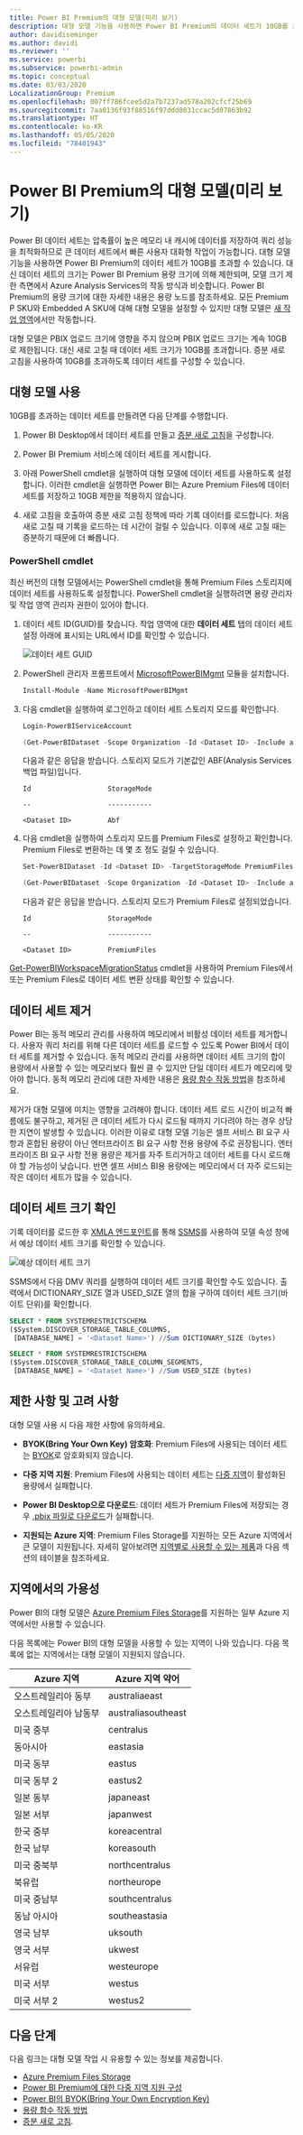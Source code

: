```yaml
---
title: Power BI Premium의 대형 모델(미리 보기)
description: 대형 모델 기능을 사용하면 Power BI Premium의 데이터 세트가 10GB를 초과할 수 있습니다.
author: davidiseminger
ms.author: davidi
ms.reviewer: ''
ms.service: powerbi
ms.subservice: powerbi-admin
ms.topic: conceptual
ms.date: 03/03/2020
LocalizationGroup: Premium
ms.openlocfilehash: 007ff786fcee5d2a7b7237ad578a202cfcf25b69
ms.sourcegitcommit: 7aa0136f93f88516f97ddd8031ccac5d07863b92
ms.translationtype: HT
ms.contentlocale: ko-KR
ms.lasthandoff: 05/05/2020
ms.locfileid: "78401943"
---
```

# <a name="large-models-in-power-bi-premium-preview"></a>Power BI Premium의 대형 모델(미리 보기)

Power BI 데이터 세트는 압축률이 높은 메모리 내 캐시에 데이터를 저장하여 쿼리 성능을 최적화하므로 큰 데이터 세트에서 빠른 사용자 대화형 작업이 가능합니다. 대형 모델 기능을 사용하면 Power BI Premium의 데이터 세트가 10GB를 초과할 수 있습니다. 대신 데이터 세트의 크기는 Power BI Premium 용량 크기에 의해 제한되며, 모델 크기 제한 측면에서 Azure Analysis Services의 작동 방식과 비슷합니다. Power BI Premium의 용량 크기에 대한 자세한 내용은 용량 노드를 참조하세요. 모든 Premium P SKU와 Embedded A SKU에 대해 대형 모델을 설정할 수 있지만 대형 모델은 [새 작업 영역](service-create-the-new-workspaces.md)에서만 작동합니다.

대형 모델은 PBIX 업로드 크기에 영향을 주지 않으며 PBIX 업로드 크기는 계속 10GB로 제한됩니다. 대신 새로 고칠 때 데이터 세트 크기가 10GB를 초과합니다. 증분 새로 고침을 사용하여 10GB를 초과하도록 데이터 세트를 구성할 수 있습니다.

## <a name="enable-large-models"></a>대형 모델 사용

10GB를 초과하는 데이터 세트를 만들려면 다음 단계를 수행합니다.

1. Power BI Desktop에서 데이터 세트를 만들고 [증분 새로 고침](service-premium-incremental-refresh.md)을 구성합니다.

1. Power BI Premium 서비스에 데이터 세트를 게시합니다.

1. 아래 PowerShell cmdlet을 실행하여 대형 모델에 데이터 세트를 사용하도록 설정합니다. 이러한 cmdlet을 실행하면 Power BI는 Azure Premium Files에 데이터 세트를 저장하고 10GB 제한을 적용하지 않습니다.

1. 새로 고침을 호출하여 증분 새로 고침 정책에 따라 기록 데이터를 로드합니다. 처음 새로 고칠 때 기록을 로드하는 데 시간이 걸릴 수 있습니다. 이후에 새로 고칠 때는 증분하기 때문에 더 빠릅니다.

### <a name="powershell-cmdlets"></a>PowerShell cmdlet

최신 버전의 대형 모델에서는 PowerShell cmdlet을 통해 Premium Files 스토리지에 데이터 세트를 사용하도록 설정합니다. PowerShell cmdlet을 실행하려면 용량 관리자 및 작업 영역 관리자 권한이 있어야 합니다.

1. 데이터 세트 ID(GUID)를 찾습니다. 작업 영역에 대한 **데이터 세트** 탭의 데이터 세트 설정 아래에 표시되는 URL에서 ID를 확인할 수 있습니다.

    ![데이터 세트 GUID](media/service-premium-large-models/dataset-guid.png)

1. PowerShell 관리자 프롬프트에서 [MicrosoftPowerBIMgmt](/powershell/module/microsoftpowerbimgmt.data/) 모듈을 설치합니다.

    ```powershell
    Install-Module -Name MicrosoftPowerBIMgmt
    ```

1. 다음 cmdlet을 실행하여 로그인하고 데이터 세트 스토리지 모드를 확인합니다.

    ```powershell
    Login-PowerBIServiceAccount

    (Get-PowerBIDataset -Scope Organization -Id <Dataset ID> -Include actualStorage).ActualStorage
    ```

    다음과 같은 응답을 받습니다. 스토리지 모드가 기본값인 ABF(Analysis Services 백업 파일)입니다.

    ```
    Id                   StorageMode

    --                   -----------

    <Dataset ID>         Abf
    ```

1. 다음 cmdlet을 실행하여 스토리지 모드를 Premium Files로 설정하고 확인합니다. Premium Files로 변환하는 데 몇 초 정도 걸릴 수 있습니다.

    ```powershell
    Set-PowerBIDataset -Id <Dataset ID> -TargetStorageMode PremiumFiles

    (Get-PowerBIDataset -Scope Organization -Id <Dataset ID> -Include actualStorage).ActualStorage
    ```

    다음과 같은 응답을 받습니다. 스토리지 모드가 Premium Files로 설정되었습니다.

    ```
    Id                   StorageMode
    
    --                   -----------
    
    <Dataset ID>         PremiumFiles
    ```

[Get-PowerBIWorkspaceMigrationStatus](/powershell/module/microsoftpowerbimgmt.workspaces/get-powerbiworkspacemigrationstatus) cmdlet을 사용하여 Premium Files에서 또는 Premium Files로 데이터 세트 변환 상태를 확인할 수 있습니다.

## <a name="dataset-eviction"></a>데이터 세트 제거

Power BI는 동적 메모리 관리를 사용하여 메모리에서 비활성 데이터 세트를 제거합니다. 사용자 쿼리 처리를 위해 다른 데이터 세트를 로드할 수 있도록 Power BI에서 데이터 세트를 제거할 수 있습니다. 동적 메모리 관리를 사용하면 데이터 세트 크기의 합이 용량에서 사용할 수 있는 메모리보다 훨씬 클 수 있지만 단일 데이터 세트가 메모리에 맞아야 합니다. 동적 메모리 관리에 대한 자세한 내용은 [용량 함수 작동 방법](service-premium-what-is.md#how-capacities-function)을 참조하세요.

제거가 대형 모델에 미치는 영향을 고려해야 합니다. 데이터 세트 로드 시간이 비교적 빠름에도 불구하고, 제거된 큰 데이터 세트가 다시 로드될 때까지 기다려야 하는 경우 상당한 지연이 발생할 수 있습니다. 이러한 이유로 대형 모델 기능은 셀프 서비스 BI 요구 사항과 혼합된 용량이 아닌 엔터프라이즈 BI 요구 사항 전용 용량에 주로 권장됩니다. 엔터프라이즈 BI 요구 사항 전용 용량은 제거를 자주 트리거하고 데이터 세트를 다시 로드해야 할 가능성이 낮습니다. 반면 셀프 서비스 BI용 용량에는 메모리에서 더 자주 로드되는 작은 데이터 세트가 많을 수 있습니다.

## <a name="checking-dataset-size"></a>데이터 세트 크기 확인

기록 데이터를 로드한 후 [XMLA 엔드포인트](service-premium-connect-tools.md)를 통해 [SSMS](https://docs.microsoft.com/sql/ssms/download-sql-server-management-studio-ssms)를 사용하여 모델 속성 창에서 예상 데이터 세트 크기를 확인할 수 있습니다.

![예상 데이터 세트 크기](media/service-premium-large-models/estimated-dataset-size.png)

SSMS에서 다음 DMV 쿼리를 실행하여 데이터 세트 크기를 확인할 수도 있습니다. 출력에서 DICTIONARY\_SIZE 열과 USED\_SIZE 열의 합을 구하여 데이터 세트 크기(바이트 단위)를 확인합니다.

```sql
SELECT * FROM SYSTEMRESTRICTSCHEMA
($System.DISCOVER_STORAGE_TABLE_COLUMNS,
 [DATABASE_NAME] = '<Dataset Name>') //Sum DICTIONARY_SIZE (bytes)

SELECT * FROM SYSTEMRESTRICTSCHEMA
($System.DISCOVER_STORAGE_TABLE_COLUMN_SEGMENTS,
 [DATABASE_NAME] = '<Dataset Name>') //Sum USED_SIZE (bytes)
```

## <a name="limitations-and-considerations"></a>제한 사항 및 고려 사항

대형 모델 사용 시 다음 제한 사항에 유의하세요.

- **BYOK(Bring Your Own Key) 암호화**: Premium Files에 사용되는 데이터 세트는 [BYOK](service-encryption-byok.md)로 암호화되지 않습니다.
- **다중 지역 지원**: Premium Files에 사용되는 데이터 세트는 [다중 지역](service-admin-premium-multi-geo.md)이 활성화된 용량에서 실패합니다.

- **Power BI Desktop으로 다운로드**: 데이터 세트가 Premium Files에 저장되는 경우 [.pbix 파일로 다운로드](service-export-to-pbix.md)가 실패합니다.
- **지원되는 Azure 지역**: Premium Files Storage를 지원하는 모든 Azure 지역에서 큰 모델이 지원됩니다. 자세히 알아보려면 [지역별로 사용할 수 있는 제품](https://azure.microsoft.com/global-infrastructure/services/?products=storage)과 다음 섹션의 테이블을 참조하세요.


## <a name="availability-in-regions"></a>지역에서의 가용성

Power BI의 대형 모델은 [Azure Premium Files Storage](https://docs.microsoft.com/azure/storage/files/storage-files-planning#storage-tiers)를 지원하는 일부 Azure 지역에서만 사용할 수 있습니다.

다음 목록에는 Power BI의 대형 모델을 사용할 수 있는 지역이 나와 있습니다. 다음 목록에 없는 지역에서는 대형 모델이 지원되지 않습니다.


|Azure 지역  |Azure 지역 약어  |
|---------|---------|
|오스트레일리아 동부     | australiaeast        |
|오스트레일리아 남동부     | australiasoutheast        |
|미국 중부     | centralus        |
|동아시아     | eastasia        |
|미국 동부     | eastus        |
|미국 동부 2     | eastus2        |
|일본 동부     | japaneast        |
|일본 서부     | japanwest        |
|한국 중부     | koreacentral        |
|한국 남부     | koreasouth        |
|미국 중북부     | northcentralus        |
|북유럽     | northeurope        |
|미국 중남부     | southcentralus        |
|동남 아시아     | southeastasia        |
|영국 남부     | uksouth        |
|영국 서부     | ukwest        |
|서유럽     | westeurope        |
|미국 서부     | westus        |
|미국 서부 2     | westus2        |



## <a name="next-steps"></a>다음 단계

다음 링크는 대형 모델 작업 시 유용할 수 있는 정보를 제공합니다.

* [Azure Premium Files Storage](https://docs.microsoft.com/azure/storage/files/storage-files-planning#storage-tiers)
* [Power BI Premium에 대한 다중 지역 지원 구성](service-admin-premium-multi-geo.md)
* [Power BI의 BYOK(Bring Your Own Encryption Key)](service-encryption-byok.md)
* [용량 함수 작동 방법](service-premium-what-is.md#how-capacities-function)
* [증분 새로 고침](service-premium-incremental-refresh.md).